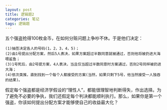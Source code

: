 ```yaml
---
layout: post
title: 逻辑题2
categories: 笔记
tags: 逻辑题
---
```


五个强盗抢得100枚金币，在如何分赃问题上争吵不休。于是他们决定：
    
    (1)抽签决定各人的号码(1，2，3，4，5)；
    (2)由1号提出分配方案，然后5人表决，如果方案超过半数同意就被通过，否则他将被扔进大海喂鲨鱼；
    (3)1号死后，由2号提方案，4人表决，当且仅当超过半数同意时方案通过，否则2号同样被扔进大海；
    (4)依次类推，直到找到一个每个人都接受的方案(当然，如果只剩下5号，他当然接受一人独吞的结果)。 



假定每个强盗都是经济学假设的“理性人”，都能很理智地判断得失，作出选择。为了避免不必要的争执，我们还假定每个判决都能顺利执行。那么，如果你是第一个强盗，你该如何提出分配方案才能够使自己的收益最大化？
